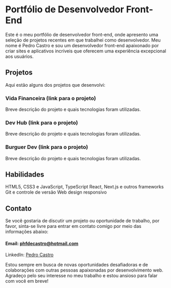 # Portfólio de Desenvolvedor Front-End
Este é o meu portfólio de desenvolvedor front-end, onde apresento uma seleção de projetos recentes em que trabalhei como desenvolvedor. Meu nome é Pedro Castro e sou um desenvolvedor front-end apaixonado por criar sites e aplicativos incríveis que oferecem uma experiência excepcional aos usuários.

## Projetos
Aqui estão alguns dos projetos que desenvolvi:

### Vida Financeira (link para o projeto)
Breve descrição do projeto e quais tecnologias foram utilizadas.

### Dev Hub (link para o projeto)
Breve descrição do projeto e quais tecnologias foram utilizadas.

### Burguer Dev (link para o projeto)
Breve descrição do projeto e quais tecnologias foram utilizadas.

##

## Habilidades
HTML5, CSS3 e JavaScript, TypeScript
React, Next.js e outros frameworks
Git e controle de versão
Web design responsivo

## Contato
Se você gostaria de discutir um projeto ou oportunidade de trabalho, por favor, sinta-se livre para entrar em contato comigo por meio das informações abaixo:

#### Email: phfdecastro@hotmail.com
LinkedIn: <a href="https://www.linkedin.com/in/pedrocastro210" target="_blank">Pedro Castro</a>

Estou sempre em busca de novas oportunidades desafiadoras e de colaborações com outras pessoas apaixonadas por desenvolvimento web. Agradeço pelo seu interesse no meu trabalho e estou ansioso para falar com você em breve!
